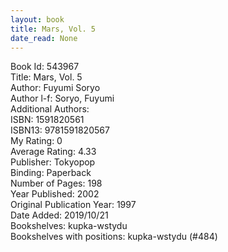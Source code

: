 ```yaml
---
layout: book
title: Mars, Vol. 5
date_read: None
---
```


Book Id: 543967<br />
Title: Mars, Vol. 5<br />
Author: Fuyumi Soryo<br />
Author l-f: Soryo, Fuyumi<br />
Additional Authors: <br />
ISBN: 1591820561<br />
ISBN13: 9781591820567<br />
My Rating: 0<br />
Average Rating: 4.33<br />
Publisher: Tokyopop<br />
Binding: Paperback<br />
Number of Pages: 198<br />
Year Published: 2002<br />
Original Publication Year: 1997<br />
Date Added: 2019/10/21<br />
Bookshelves: kupka-wstydu<br />
Bookshelves with positions: kupka-wstydu (#484)<br />

